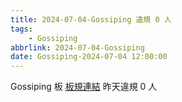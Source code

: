 ```yaml
---
title: 2024-07-04-Gossiping 違規 0 人
tags:
    - Gossiping
abbrlink: 2024-07-04-Gossiping
date: Gossiping-2024-07-04 12:00:00
---
```

Gossiping 板 [板規連結](https://www.ptt.cc/bbs/Gossiping/M.1637425085.A.07D.html)
昨天違規 0 人
